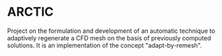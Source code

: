 # ARCTIC

Project on the formulation and development of an automatic technique to adaptively regenerate a CFD mesh on the basis of previously computed solutions. It is an implementation of the concept "adapt-by-remesh".

